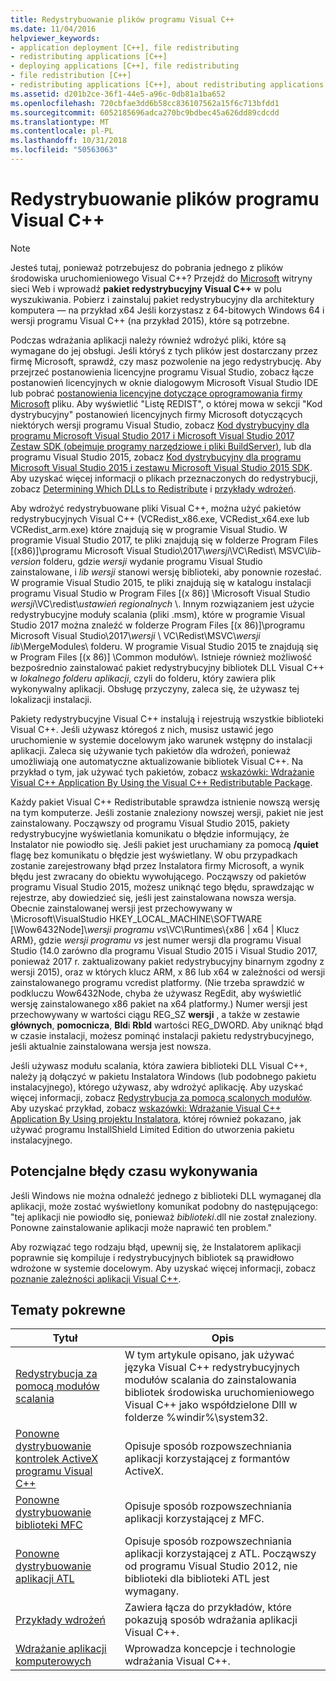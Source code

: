 ```yaml
---
title: Redystrybuowanie plików programu Visual C++
ms.date: 11/04/2016
helpviewer_keywords:
- application deployment [C++], file redistributing
- redistributing applications [C++]
- deploying applications [C++], file redistributing
- file redistribution [C++]
- redistributing applications [C++], about redistributing applications
ms.assetid: d201b2ce-36f1-44e5-a96c-0db81a1ba652
ms.openlocfilehash: 720cbfae3dd6b58cc836107562a15f6c713bfdd1
ms.sourcegitcommit: 6052185696adca270bc9bdbec45a626dd89cdcdd
ms.translationtype: MT
ms.contentlocale: pl-PL
ms.lasthandoff: 10/31/2018
ms.locfileid: "50563063"
---
```

# <a name="redistributing-visual-c-files"></a>Redystrybuowanie plików programu Visual C++

> [!NOTE]
> Jesteś tutaj, ponieważ potrzebujesz do pobrania jednego z plików środowiska uruchomieniowego Visual C++? Przejdź do [Microsoft](http://www.microsoft.com/) witryny sieci Web i wprowadź **pakiet redystrybucyjny Visual C++** w polu wyszukiwania. Pobierz i zainstaluj pakiet redystrybucyjny dla architektury komputera — na przykład x64 Jeśli korzystasz z 64-bitowych Windows 64 i wersji programu Visual C++ (na przykład 2015), które są potrzebne.

Podczas wdrażania aplikacji należy również wdrożyć pliki, które są wymagane do jej obsługi. Jeśli któryś z tych plików jest dostarczany przez firmę Microsoft, sprawdź, czy masz pozwolenie na jego redystrybucję. Aby przejrzeć postanowienia licencyjne programu Visual Studio, zobacz łącze postanowień licencyjnych w oknie dialogowym Microsoft Visual Studio IDE lub pobrać [postanowienia licencyjne dotyczące oprogramowania firmy Microsoft](https://visualstudio.microsoft.com/license-terms/mlt687465/) pliku. Aby wyświetlić "Listę REDIST", o której mowa w sekcji "Kod dystrybucyjny" postanowień licencyjnych firmy Microsoft dotyczących niektórych wersji programu Visual Studio, zobacz [Kod dystrybucyjny dla programu Microsoft Visual Studio 2017 i Microsoft Visual Studio 2017 Zestaw SDK (obejmuje programy narzędziowe i pliki BuildServer)](/visualstudio/productinfo/2017-redistribution-vs), lub dla programu Visual Studio 2015, zobacz [Kod dystrybucyjny dla programu Microsoft Visual Studio 2015 i zestawu Microsoft Visual Studio 2015 SDK](/visualstudio/productinfo/2015-redistribution-vs). Aby uzyskać więcej informacji o plikach przeznaczonych do redystrybucji, zobacz [Determining Which DLLs to Redistribute](../ide/determining-which-dlls-to-redistribute.md) i [przykłady wdrożeń](../ide/deployment-examples.md).

Aby wdrożyć redystrybuowane pliki Visual C++, można użyć pakietów redystrybucyjnych Visual C++ (VCRedist\_x86.exe, VCRedist\_x64.exe lub VCRedist\_arm.exe) które znajdują się w programie Visual Studio. W programie Visual Studio 2017, te pliki znajdują się w folderze Program Files [(x86)]\\programu Microsoft Visual Studio\\2017\\_wersji_\\VC\\Redist\\ MSVC\\_lib-version_ folderu, gdzie _wersji_ wydanie programu Visual Studio zainstalowane, i _lib wersji_ stanowi wersję biblioteki, aby ponownie rozesłać. W programie Visual Studio 2015, te pliki znajdują się w katalogu instalacji programu Visual Studio w Program Files [(x 86)] \Microsoft Visual Studio *wersji*\VC\redist\\*ustawień regionalnych* \\. Innym rozwiązaniem jest użycie redystrybucyjne moduły scalania (pliki .msm), które w programie Visual Studio 2017 można znaleźć w folderze Program Files [(x 86)]\\programu Microsoft Visual Studio\\2017\\_wersji_ \\ VC\\Redist\\MSVC\\_wersji lib_\\MergeModules\\ folderu. W programie Visual Studio 2015 te znajdują się w Program Files [(x 86)] \Common modułów\\. Istnieje również możliwość bezpośrednio zainstalować pakiet redystrybucyjny bibliotek DLL Visual C++ w *lokalnego folderu aplikacji*, czyli do folderu, który zawiera plik wykonywalny aplikacji. Obsługę przyczyny, zaleca się, że używasz tej lokalizacji instalacji.

Pakiety redystrybucyjne Visual C++ instalują i rejestrują wszystkie biblioteki Visual C++. Jeśli używasz któregoś z nich, musisz ustawić jego uruchomienie w systemie docelowym jako warunek wstępny do instalacji aplikacji. Zaleca się używanie tych pakietów dla wdrożeń, ponieważ umożliwiają one automatyczne aktualizowanie bibliotek Visual C++. Na przykład o tym, jak używać tych pakietów, zobacz [wskazówki: Wdrażanie Visual C++ Application By Using the Visual C++ Redistributable Package](../ide/deploying-visual-cpp-application-by-using-the-vcpp-redistributable-package.md).

Każdy pakiet Visual C++ Redistributable sprawdza istnienie nowszą wersję na tym komputerze. Jeśli zostanie znaleziony nowszej wersji, pakiet nie jest zainstalowany. Począwszy od programu Visual Studio 2015, pakiety redystrybucyjne wyświetlania komunikatu o błędzie informujący, że Instalator nie powiodło się. Jeśli pakiet jest uruchamiany za pomocą **/quiet** flagę bez komunikatu o błędzie jest wyświetlany. W obu przypadkach zostanie zarejestrowany błąd przez Instalatora firmy Microsoft, a wynik błędu jest zwracany do obiektu wywołującego. Począwszy od pakietów programu Visual Studio 2015, możesz uniknąć tego błędu, sprawdzając w rejestrze, aby dowiedzieć się, jeśli jest zainstalowana nowsza wersja. Obecnie zainstalowanej wersji jest przechowywany w \Microsoft\VisualStudio HKEY_LOCAL_MACHINE\SOFTWARE [\Wow6432Node]\\_wersji programu vs_\VC\Runtimes\\{x86 | x64 | Klucz ARM}, gdzie _wersji programu vs_ jest numer wersji dla programu Visual Studio (14.0 zarówno dla programu Visual Studio 2015 i Visual Studio 2017, ponieważ 2017 r. zaktualizowany pakiet redystrybucyjny binarnym zgodny z wersji 2015), oraz w których klucz ARM, x 86 lub x64 w zależności od wersji zainstalowanego programu vcredist platformy. (Nie trzeba sprawdzić w podkluczu Wow6432Node, chyba że używasz RegEdit, aby wyświetlić wersję zainstalowanego x86 pakiet na x64 platformy.) Numer wersji jest przechowywany w wartości ciągu REG_SZ **wersji** , a także w zestawie **głównych**, **pomocnicza**, **Bld**i **Rbld** wartości REG_DWORD. Aby uniknąć błąd w czasie instalacji, możesz pominąć instalacji pakietu redystrybucyjnego, jeśli aktualnie zainstalowana wersja jest nowsza.

Jeśli używasz modułu scalania, która zawiera biblioteki DLL Visual C++, należy ją dołączyć w pakietu Instalatora Windows (lub podobnego pakietu instalacyjnego), którego używasz, aby wdrożyć aplikację. Aby uzyskać więcej informacji, zobacz [Redystrybucja za pomocą scalonych modułów](../ide/redistributing-components-by-using-merge-modules.md). Aby uzyskać przykład, zobacz [wskazówki: Wdrażanie Visual C++ Application By Using projektu Instalatora](../ide/walkthrough-deploying-a-visual-cpp-application-by-using-a-setup-project.md), której również pokazano, jak używać programu InstallShield Limited Edition do utworzenia pakietu instalacyjnego.

## <a name="potential-run-time-errors"></a>Potencjalne błędy czasu wykonywania

Jeśli Windows nie można odnaleźć jednego z biblioteki DLL wymaganej dla aplikacji, może zostać wyświetlony komunikat podobny do następującego: "tej aplikacji nie powiodło się, ponieważ *biblioteki*.dll nie został znaleziony. Ponowne zainstalowanie aplikacji może naprawić ten problem."

Aby rozwiązać tego rodzaju błąd, upewnij się, że Instalatorem aplikacji poprawnie się kompiluje i redystrybucyjnych bibliotek są prawidłowo wdrożone w systemie docelowym. Aby uzyskać więcej informacji, zobacz [poznanie zależności aplikacji Visual C++](../ide/understanding-the-dependencies-of-a-visual-cpp-application.md).

## <a name="related-topics"></a>Tematy pokrewne

|Tytuł|Opis|
|-----------|-----------------|
|[Redystrybucja za pomocą modułów scalania](../ide/redistributing-components-by-using-merge-modules.md)|W tym artykule opisano, jak używać języka Visual C++ redystrybucyjnych modułów scalania do zainstalowania bibliotek środowiska uruchomieniowego Visual C++ jako współdzielone Dlll w folderze %windir%\system32\.|
|[Ponowne dystrybuowanie kontrolek ActiveX programu Visual C++](../ide/redistributing-visual-cpp-activex-controls.md)|Opisuje sposób rozpowszechniania aplikacji korzystającej z formantów ActiveX.|
|[Ponowne dystrybuowanie biblioteki MFC](../ide/redistributing-the-mfc-library.md)|Opisuje sposób rozpowszechniania aplikacji korzystającej z MFC.|
|[Ponowne dystrybuowanie aplikacji ATL](../ide/redistributing-an-atl-application.md)|Opisuje sposób rozpowszechniania aplikacji korzystającej z ATL. Począwszy od programu Visual Studio 2012, nie biblioteki dla biblioteki ATL jest wymagany.|
|[Przykłady wdrożeń](../ide/deployment-examples.md)|Zawiera łącza do przykładów, które pokazują sposób wdrażania aplikacji Visual C++.|
|[Wdrażanie aplikacji komputerowych](../ide/deploying-native-desktop-applications-visual-cpp.md)|Wprowadza koncepcje i technologie wdrażania Visual C++.|